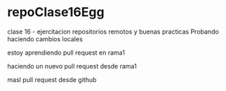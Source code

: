 # repoClase16Egg
clase 16 - ejercitacion repositorios remotos y buenas practicas
Probando haciendo cambios locales

estoy aprendiendo pull request en rama1

haciendo un nuevo pull request desde rama1

masl pull request desde github


